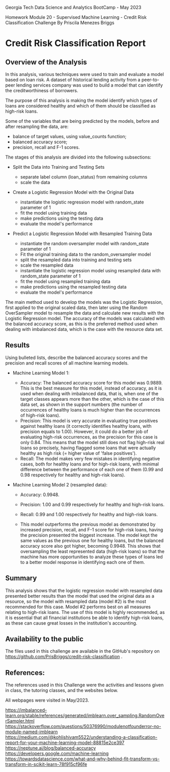 Georgia Tech Data Science and Analytics BootCamp - May 2023

Homework Module 20 - Supervised Machine Learning - Credit Risk Classification Challenge
By Priscila Menezes Briggs


# Credit Risk Classification Report

## Overview of the Analysis

In this analysis, various techniques were used to train and evaluate a model based on loan risk. A dataset of historical lending activity from a peer-to-peer lending services company  was used to build a model that can identify the creditworthiness of borrowers.

The purpose of this analysis is making the model identify which types of loans are considered healthy and which of them should be classified as high-risk loans. 

Some of the variables that are being predicted by the models, before and after resampling the data, are:

* balance of target values, using value_counts function;
* balanced accuracy score;
* precision, recall and F-1 scores.

The stages of this analysis are divided into the following subsections:

* Split the Data into Training and Testing Sets
  * separate label column (loan_status) from remaining columns
  * scale the data

* Create a Logistic Regression Model with the Original Data
  * instantiate the logistic regression model with random_state parameter of 1
  * fit the model using training data
  * make predictions using the testing data
  * evaluate the model's performance

* Predict a Logistic Regression Model with Resampled Training Data
  * instantiate the random oversampler model with random_state parameter of 1
  * Fit the original training data to the random_oversampler model
  * split the resampled data into training and testing sets
  * scale the resampled data
   * instantiate the logistic regression model using resampled data with random_state parameter of 1
  * fit the model using resampled training data
  * make predictions using the resampled testing data
  * evaluate the model's performance

The main method used to develop the models was the Logistic Regression, first applied to the original scaled data, then later using the Random OverSampler model to resample the data and calculate new results with the Logistic Regression model. The accuracy of the models was calculated with the balanced accuracy score, as this is the preferred method used when dealing with imbalanced data, which is the case with the resource data set.


## Results

Using bulleted lists, describe the balanced accuracy scores and the precision and recall scores of all machine learning models.

* Machine Learning Model 1:
   
  * Accuracy: The balanced accuracy score for this model was 0.9889. This is the best measure for this model, instead of accuracy, as it is used when dealing with imbalanced data, that is, when one of the target classes appears more than the other, which is the case of this data set, as shown in the support numbers (the number of occurrences of healthy loans is much higher than the occurrences of high-risk loans).
  * Precision: This model is very accurate in evaluating true positives against healthy loans (it correctly identifies healthy loans, with precision equals to 1.00). However, it could do a better job of evaluating high-risk occurrences, as the precision for this case is only 0.84. This means that the model still does not flag high-risk real loans so precisely, having flagged some loans that were actually healthy as high risk (= higher value of 'false positives'). 
  * Recall: The model makes very few mistakes in identifying negative cases, both for healthy loans and for high-risk loans, with minimal difference between the performance of each one of them (0.99 and 0.98 respectively for healthy and high-risk loans).

* Machine Learning Model 2 (resampled data):
  * Accuracy: 0.9948.
  * Precision: 1.00 and 0.99 respectively for healthy and high-risk loans.
  * Recall: 0.99 and 1.00 respectively for healthy and high-risk loans.
  
  * This model outperforms the previous model as demonstrated by increased precision, recall, and F-1 score for high-risk loans, having the precision presented the biggest increase. The model kept the same values as the previous one for healthy loans, but the balanced accuracy score also got higher, becoming 0.9948. This shows that oversampling the least represented data (high-risk loans) so that the machine has more opportunities to analyze these types of loans led to a better model response in identifying each one of them.

## Summary

This analysis shows that the logistic regression model with resampled data presented better results than the model that used the original data as a resource, so the model with resampled data (model #2) is the most recommended for this case.
Model #2 performs best on all measures relating to high-risk loans. The use of this model is highly recommended, as it is essential that all financial institutions be able to identify high-risk loans, as these can cause great losses in the institution's accounting.

## Availability to the public
The files used in this challenge are available in the GitHub's repository on https://github.com/PrisBriggs/credit-risk-classification .


## References:

The references used in this Challenge were the activities and lessons given in class, the tutoring classes, and the websites below. 

All webpages were visited in May/2023.

https://imbalanced-learn.org/stable/references/generated/imblearn.over_sampling.RandomOverSampler.html
https://stackoverflow.com/questions/50376990/modulenotfounderror-no-module-named-imblearn
https://medium.com/@kohlishivam5522/understanding-a-classification-report-for-your-machine-learning-model-88815e2ce397
https://neptune.ai/blog/balanced-accuracy
https://developers.google.com/machine-learning
https://towardsdatascience.com/what-and-why-behind-fit-transform-vs-transform-in-scikit-learn-78f915cf96fe